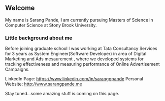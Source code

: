 ## Welcome

My name is Sarang Pande, I am currently pursuing Masters of Science in Computer Science at Stony Brook University.

### Little background about me

Before joining graduate school I was working at Tata Consultancy Services for 3 years as System Engineer(Software Developer) in area of Digital Marketing and Ads mesaurement , where we developed systems for tracking effectiveness and measuring performance of Online Advertisement Campaigns.

LinkedIn Page: https://www.linkedin.com/in/sarangppande
Personal Website: http://www.sarangpande.me

Stay tuned...some amazing stuff is coming on this page.
